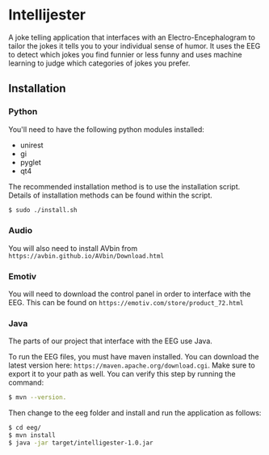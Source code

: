 Intellijester
============
A joke telling application that interfaces with an Electro-Encephalogram to
tailor the jokes it tells you to your individual sense of humor. It uses the
EEG to detect which jokes you find funnier or less funny and uses machine
learning to judge which categories of jokes you prefer.

Installation
------------

### Python

You'll need to have the following python modules installed:

 - unirest
 - gi
 - pyglet
 - qt4

The recommended installation method is to use the installation script.
Details of installation methods can be found within the script.

```Bash
$ sudo ./install.sh
```

### Audio

You will also need to install AVbin from
`https://avbin.github.io/AVbin/Download.html`

### Emotiv

You will need to download the control panel in order to interface with the
EEG. This can be found on `https://emotiv.com/store/product_72.html`

### Java

The parts of our project that interface with the EEG use Java.

To run the EEG files, you must have maven installed. You can download the
latest version here: `https://maven.apache.org/download.cgi`. Make sure to
export it to your path as well. You can verify this step by running the
command:

```Bash
$ mvn --version.
```

Then change to the eeg folder and install and run the application as follows:

```Bash
$ cd eeg/
$ mvn install
$ java -jar target/intelligester-1.0.jar
```
